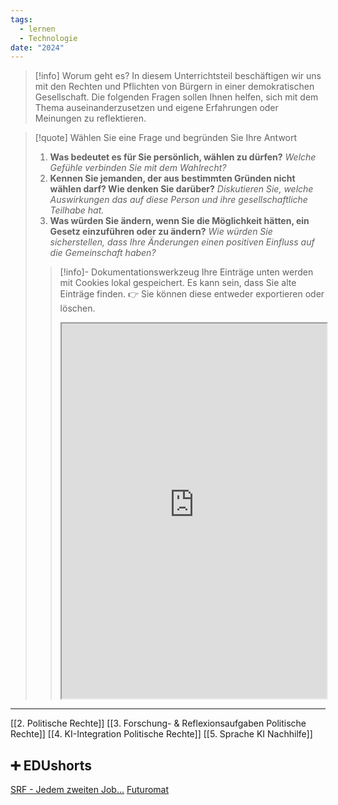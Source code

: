```yaml
---
tags:
  - lernen
  - Technologie
date: "2024"
---
```

>[!info] Worum geht es? 
>In diesem Unterrichtsteil beschäftigen wir uns mit den Rechten und Pflichten von Bürgern in einer demokratischen Gesellschaft. Die folgenden Fragen sollen Ihnen helfen, sich mit dem Thema auseinanderzusetzen und eigene Erfahrungen oder Meinungen zu reflektieren.


>[!quote] Wählen Sie eine Frage und begründen Sie Ihre Antwort
>1. **Was bedeutet es für Sie persönlich, wählen zu dürfen?**
>   *Welche Gefühle verbinden Sie mit dem Wahlrecht?*
>2. **Kennen Sie jemanden, der aus bestimmten Gründen nicht wählen darf? Wie denken Sie darüber?**
>   *Diskutieren Sie, welche Auswirkungen das auf diese Person und ihre gesellschaftliche Teilhabe hat.*
>3. **Was würden Sie ändern, wenn Sie die Möglichkeit hätten, ein Gesetz einzuführen oder zu ändern?**
>   *Wie würden Sie sicherstellen, dass Ihre Änderungen einen positiven Einfluss auf die Gemeinschaft haben?*
>   
>>[!info]- Dokumentationswerkzeug 
>Ihre Einträge unten werden mit Cookies lokal gespeichert. Es kann sein, dass Sie alte Einträge finden. 
>>👉 Sie können diese entweder exportieren oder löschen.
>><iframe width="100%" height="600" src="https://app.Lumi.education/run/rdWSOq" allowfullscreen allow="geolocation *; autoplay; encrypted-media"></iframe>


---

[[2. Politische Rechte]]
[[3. Forschung- & Reflexionsaufgaben Politische Rechte]]
[[4. KI-Integration Politische Rechte]]
[[5. Sprache KI Nachhilfe]]

## ➕ EDUshorts
[SRF - Jedem zweiten Job...](https://www.srf.ch/news/wirtschaft/in-jedem-zweiten-job-wird-der-mensch-ueberfluessig)
[Futuromat](https://job-futuromat.iab.de/)
